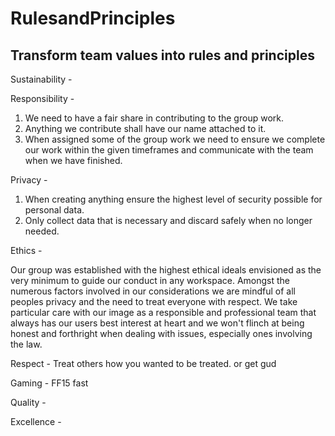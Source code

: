 # RulesandPrinciples
## Transform team values into rules and principles

Sustainability -
<!--Justin-->
Responsibility -

1. We need to have a fair share in contributing to the group work.
2. Anything we contribute shall have our name attached to it.
3. When assigned some of the group work we need to ensure we complete our work within the given timeframes and communicate with the team when we have finished.

Privacy - 
1. When creating anything ensure the highest level of security possible for personal data.
2. Only collect data that is necessary and discard safely when no longer needed.
<!--Matt-->
Ethics - 

Our group was established with the highest ethical ideals envisioned as the very minimum to guide our conduct in any workspace. Amongst the numerous factors involved in our considerations we are mindful of all peoples privacy and the need to treat everyone with respect. We take particular care with our image as a responsible and professional team that always has our users best interest at heart and we won't flinch at being honest and forthright when dealing with issues, especially ones involving the law. 

Respect - Treat others how you wanted to be treated. or get gud
<!--Swar-->
Gaming - FF15 fast
<!--Swar-->
Quality -
<!--Mak-->
Excellence -
<!--Mak-->
